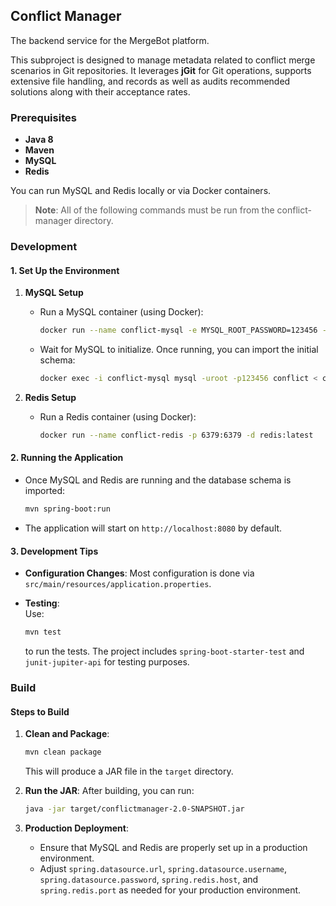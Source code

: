 ## Conflict Manager
The backend service for the MergeBot platform.

This subproject is designed to manage metadata related to conflict merge scenarios in Git repositories. It leverages **jGit** for Git operations, supports extensive file handling, and records as well as audits recommended solutions along with their acceptance rates.

### Prerequisites
- **Java 8**
- **Maven**
- **MySQL**
- **Redis**

You can run MySQL and Redis locally or via Docker containers.

> **Note**: All of the following commands must be run from the conflict-manager directory.

### Development

#### 1. Set Up the Environment

1. **MySQL Setup**
    - Run a MySQL container (using Docker):
      ```bash
      docker run --name conflict-mysql -e MYSQL_ROOT_PASSWORD=123456 -e MYSQL_DATABASE=conflict -p 3306:3306 -d mysql:8.0
      ```
    - Wait for MySQL to initialize. Once running, you can import the initial schema:
      ```bash
      docker exec -i conflict-mysql mysql -uroot -p123456 conflict < conflict.sql
      ```

2. **Redis Setup**
    - Run a Redis container (using Docker):
      ```bash
      docker run --name conflict-redis -p 6379:6379 -d redis:latest
      ```

#### 2. Running the Application
- Once MySQL and Redis are running and the database schema is imported:
  ```bash
  mvn spring-boot:run
  ```
- The application will start on `http://localhost:8080` by default.

#### 3. Development Tips
- **Configuration Changes**: Most configuration is done via `src/main/resources/application.properties`.

- **Testing**:  
  Use:
  ```bash
  mvn test
  ```
  to run the tests. The project includes `spring-boot-starter-test` and `junit-jupiter-api` for testing purposes.

### Build

#### Steps to Build
1. **Clean and Package**:
   ```bash
   mvn clean package
   ```
   This will produce a JAR file in the `target` directory.

2. **Run the JAR**:
   After building, you can run:
   ```bash
   java -jar target/conflictmanager-2.0-SNAPSHOT.jar
   ```

3. **Production Deployment**:
   - Ensure that MySQL and Redis are properly set up in a production environment.
   - Adjust `spring.datasource.url`, `spring.datasource.username`, `spring.datasource.password`, `spring.redis.host`, and `spring.redis.port` as needed for your production environment.

